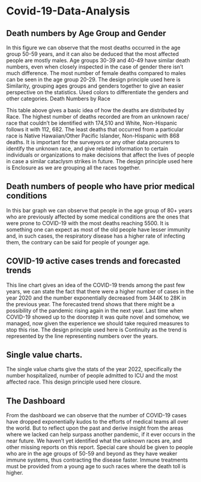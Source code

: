 # Covid-19-Data-Analysis



## Death numbers by Age Group and Gender
 

In this figure we can observe that the most deaths occurred in the age group 50-59 years, and it can also be deduced that the most affected people are mostly males. Age groups 30-39 and 40-49 have similar death numbers, even when closely inspected in the case of gender there isn’t much difference. The most number of female deaths compared to males can be seen in the age group 20-29. The design principle used here is Similarity, grouping ages groups and genders together to give an easier perspective on the statistics. Used colors to differentiate the genders and other categories. 
Death Numbers by Race

 
This table above gives a basic idea of how the deaths are distributed by Race.  The highest number of deaths recorded are from an unknown race/ race that couldn’t be identified with 174,510 and White, Non-Hispanic follows it with 112, 682. The least deaths that occurred from a particular race is Native Hawaiian/Other Pacific Islander, Non-Hispanic with 868 deaths. It is important for the surveyors or any other data procurers to identify the unknown race, and give related information to certain individuals or organizations to make decisions that affect the lives of people in case a similar cataclysm strikes in future. The design principle used here is Enclosure as we are grouping all the races together. 

## Death numbers of people who have prior medical conditions 
 

In this bar graph we can observe that people in the age group of 80+ years who are previously affected by some medical conditions are the ones that were prone to COVID-19 with the most deaths reaching 5500. It is something one can expect as most of the old people have lesser immunity and, in such cases, the respiratory disease has a higher rate of infecting them, the contrary can be said for people of younger age. 

## COVID-19 active cases trends and forecasted trends
 

This line chart gives an idea of the COVID-19 trends among the past few years, we can state the fact that there were a higher number of cases in the year 2020 and the number exponentially decreased from 344K to 28K in the previous year. The forecasted trend shows that there might be a possibility  of the pandemic rising again in the next year.  Last time when COVID-19 showed up to the doorstep it was quite novel and somehow, we managed, now given the experience we should take required measures to stop this rise. The design principle used here is Continuity as the trend is represented by the line representing numbers over the years. 

## Single value charts. 

 


 

 

The single value charts give the stats of the year 2022, specifically the number hospitalized, number of people admitted to ICU and the most affected race. This design principle used here closure. 


## The Dashboard

From the dashboard we can observe that the number of COVID-19 cases have dropped exponentially kudos to the efforts of medical teams all over the world. But to reflect upon the past and derive insight from the areas where we lacked can help surpass another pandemic, if it ever occurs in the near future. We haven’t yet identified what the unknown races are, and other missing reports on this report. Special care should be given to people who are in the age groups of 50-59 and beyond as they have weaker immune systems, thus contracting the disease faster. Immune treatments must be provided from a young age to such races where the death toll is higher.  




